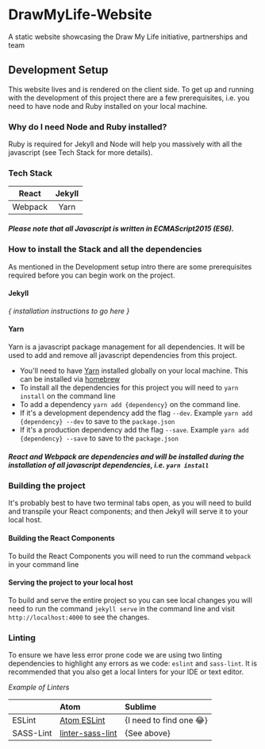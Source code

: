 # DrawMyLife-Website
A static website showcasing the Draw My Life initiative, partnerships and team

## Development Setup
This website lives and is rendered on the client side. To get up and running with the development of this project there are a few prerequisites, i.e. you need to have node and Ruby installed on your local machine.

### Why do I need Node and Ruby installed?
Ruby is required for Jekyll and Node will help you massively with all the javascript (see Tech Stack for more details).

### Tech Stack
| React         | Jekyll        |   
| :-----------: |:-------------:|
| Webpack       | Yarn          |

##### Please note that all Javascript is written in ECMAScript2015 (ES6).

### How to install the Stack and all the dependencies
As mentioned in the Development setup intro there are some prerequisites required before you can begin work on the project.

#### Jekyll
_{ installation instructions to go here }_

#### Yarn
Yarn is a javascript package management for all dependencies. It will be used to add and remove all javascript dependencies from this project.

- You'll need to have [Yarn](https://yarnpkg.com/en/docs/install) installed globally on your local machine. This can be installed via [homebrew](http://brew.sh/)
- To install all the dependencies for this project you will need to `yarn install` on the command line
- To add a dependency `yarn add {dependency}` on the command line.
- If it's a development dependency add the flag `--dev`. Example `yarn add {dependency} --dev` to save to the `package.json`
- If it's a production dependency add the flag `--save`. Example `yarn add {dependency} --save` to save to the `package.json`

##### React and Webpack are dependencies and will be installed during the installation of all javascript dependencies, i.e. `yarn install`

### Building the project
It's probably best to have two terminal tabs open, as you will need to build and transpile your React components; and then Jekyll will serve it to your local host.

#### Building the React Components
To build the React Components you will need to run the command `webpack` in your command line

#### Serving the project to your local host
To build and serve the entire project so you can see local changes you will need to run the command `jekyll serve` in the command line and visit `http://localhost:4000` to see the changes.

### Linting
To ensure we have less error prone code we are using two linting dependencies to highlight any errors as we code: `eslint` and `sass-lint`. It is recommended that you also get a local linters for your IDE or text editor.

*Example of Linters*

|            | Atom                                                          |  Sublime                |
| :--------- |:--------------------------------------------------------------| :---------------------- |
| ESLint     | [Atom ESLint](https://atom.io/packages/eslint)                | {I need to find one 😂} |
| SASS-Lint  | [linter-sass-lint](https://atom.io/packages/linter-sass-lint) | {See above}             |
